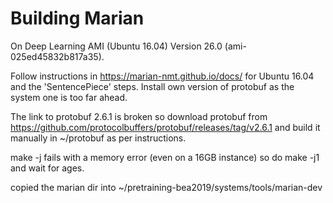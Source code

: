 Building Marian
===============

On Deep Learning AMI (Ubuntu 16.04) Version 26.0 (ami-025ed45832b817a35).

Follow instructions in https://marian-nmt.github.io/docs/ for Ubuntu 16.04 and the 'SentencePiece' steps. Install own version of protobuf
as the system one is too far ahead.

The link to protobuf 2.6.1 is broken so download protobuf from https://github.com/protocolbuffers/protobuf/releases/tag/v2.6.1 and build it manually in ~/protobuf as per instructions.

make -j fails with a memory error (even on a 16GB instance) so do make -j1 and wait for ages.

copied the marian dir into ~/pretraining-bea2019/systems/tools/marian-dev

